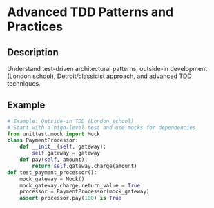 # Advanced TDD Patterns and Practices

## Description
Understand test-driven architectural patterns, outside-in development (London school), Detroit/classicist approach, and advanced TDD techniques.

## Example
```python
# Example: Outside-in TDD (London school)
# Start with a high-level test and use mocks for dependencies
from unittest.mock import Mock
class PaymentProcessor:
    def __init__(self, gateway):
        self.gateway = gateway
    def pay(self, amount):
        return self.gateway.charge(amount)
def test_payment_processor():
    mock_gateway = Mock()
    mock_gateway.charge.return_value = True
    processor = PaymentProcessor(mock_gateway)
    assert processor.pay(100) is True
```
